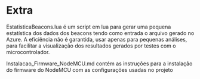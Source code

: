 # Extra

EstatisticaBeacons.lua é um script em lua para gerar uma pequena estatística dos dados dos beacons tendo como entrada o arquivo gerado no Azure.
A eficiência não é garantida, usar apenas para pequenas análises, para facilitar a visualização dos resultados gerados por testes com o microcontrolador.

Instalacao_Firmware_NodeMCU.md contém as instruções para a instalação do firmware do NodeMCU com as configurações usadas no projeto
